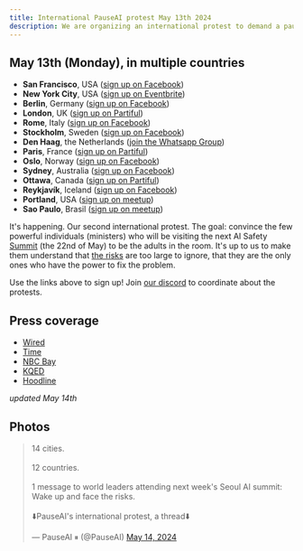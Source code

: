 ```yaml
---
title: International PauseAI protest May 13th 2024
description: We are organizing an international protest to demand a pause on dangerous AI development.
---
```


<script>
    import WidgetConsent from '$lib/components/widget-consent/WidgetConsent.svelte'
</script>

## May 13th (Monday), in multiple countries

- **San Francisco**, USA ([sign up on Facebook](https://www.facebook.com/events/456991866681797))
- **New York City**, USA ([sign up on Eventbrite](https://www.eventbrite.com/e/pause-ai-global-protest-nyc-tickets-886528309037))
- **Berlin**, Germany ([sign up on Facebook](https://www.facebook.com/events/1534322907129050))
- **London**, UK ([sign up on Partiful](https://partiful.com/e/JWPe9q6IJ9peRKvwhYEl))
- **Rome**, Italy ([sign up on Facebook](https://www.facebook.com/events/417734010986567))
- **Stockholm**, Sweden ([sign up on Facebook](https://www.facebook.com/events/1162646671535524))
- **Den Haag**, the Netherlands ([join the Whatsapp Group](https://chat.whatsapp.com/EOGvhoPCiCqDqwuf9JUxtB))
- **Paris**, France ([sign up on Partiful](https://partiful.com/e/3Tl1xrS6i9NUZxyJGf5G))
- **Oslo**, Norway ([sign up on Facebook](https://www.facebook.com/events/387681614269297))
- **Sydney**, Australia ([sign up on Facebook](https://www.facebook.com/events/7938915256120263/))
- **Ottawa**, Canada ([sign up on Partiful](https://partiful.com/e/kDiSnc8mEVfOXLiLrPA9))
- **Reykjavík**, Iceland ([sign up on Facebook](https://www.facebook.com/share/hyEJ9yxVUQjNAiHT/?mibextid=9l3rBW))
- **Portland**, USA ([sign up on meetup](https://www.meetup.com/portland-effective-altruism-and-rationality/events/300959579/))
- **Sao Paulo**, Brasil ([sign up on meetup](https://www.meetup.com/hack-life-culture-ai-era/events/300498572/))

It's happening. Our second international protest.
The goal: convince the few powerful individuals (ministers) who will be visiting the next AI Safety [Summit](/summit) (the 22nd of May) to be the adults in the room.
It's up to us to make them understand that [the risks](/risks) are too large to ignore, that they are the only ones who have the power to fix the problem.

Use the links above to sign up!
Join [our discord](https://discord.gg/2XXWXvErfA) to coordinate about the protests.

## Press coverage

- [Wired](https://www.wired.com/story/protesters-pause-ai-split-stop/)
- [Time](https://time.com/6977680/ai-protests-international/)
- [NBC Bay](https://www.nbcbayarea.com/news/tech/ai-protests-worldwide/3536439/)
- [KQED](https://www.kqed.org/news/11985949/as-openai-unveils-big-update-protesters-call-for-pause-in-risky-frontier-tech)
- [Hoodline](https://hoodline.com/2024/05/ai-advancement-from-openai-unleashes-gpt-4o-amid-global-protests-and-market-frenzy/)

_updated May 14th_

## Photos

<WidgetConsent>
<div><blockquote class="twitter-tweet"><p lang="en" dir="ltr">14 cities.<br><br>12 countries.<br><br>1 message to world leaders attending next week&#39;s Seoul AI summit: Wake up and face the risks.<br><br>⬇️PauseAI&#39;s international protest, a thread⬇️</p>&mdash; PauseAI ⏸ (@PauseAI) <a href="https://twitter.com/PauseAI/status/1790248685659447496?ref_src=twsrc%5Etfw">May 14, 2024</a></blockquote> <script async src="https://platform.twitter.com/widgets.js" charset="utf-8"></script> <script async src="https://platform.twitter.com/widgets.js" charset="utf-8"></script></div>
</WidgetConsent>
